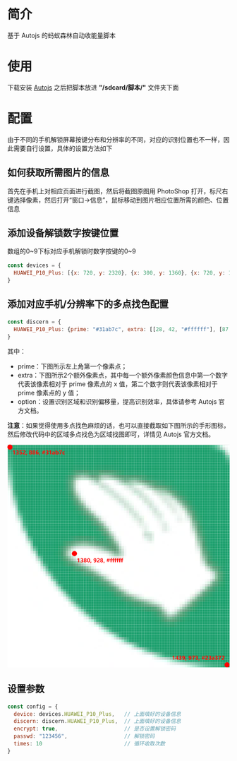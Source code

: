 # 简介

基于 Autojs 的蚂蚁森林自动收能量脚本

# 使用

下载安装 [Autojs](https://github.com/hyb1996/Auto.js) 之后把脚本放进 __"/sdcard/脚本/"__ 文件夹下面

# 配置

由于不同的手机解锁屏幕按键分布和分辨率的不同，对应的识别位置也不一样，因此需要自行设置，具体的设置方法如下

## 如何获取所需图片的信息

首先在手机上对相应页面进行截图，然后将截图原图用 PhotoShop 打开，标尺右键选择像素，然后打开“窗口->信息”，鼠标移动到图片相应位置所需的颜色、位置信息

## 添加设备解锁数字按键位置

数组的0\~9下标对应手机解锁时数字按键的0\~9

```javascript
const devices = {
  HUAWEI_P10_Plus: [{x: 720, y: 2320}, {x: 300, y: 1360}, {x: 720, y: 1360}, {x: 1150, y: 1360}, {x: 300, y: 1680}, {x: 720, y: 1680}, {x: 1150, y: 1680}, {x: 300, y: 2000}, {x: 720, y: 2000}, {x: 1150, y: 2000}],
}
```

## 添加对应手机/分辨率下的多点找色配置

```javascript
const discern = {
  HUAWEI_P10_Plus: {prime: "#31ab7c", extra: [[28, 42, "#ffffff"], [87, 87, "#23a372"]], option: {region: [1350, 0, 89, 2559], threhold: 4}},
}
```

其中：

* prime：下图所示左上角第一个像素点；
* extra：下图所示2个额外像素点，其中每一个额外像素颜色信息中第一个数字代表该像素相对于 prime 像素点的 x 值，第二个数字则代表该像素相对于 prime 像素点的 y 值；
* option：设置识别区域和识别偏移量，提高识别效率，具体请参考 Autojs 官方文档。

__注意__：如果觉得使用多点找色麻烦的话，也可以直接截取如下图所示的手形图标，然后修改代码中的区域多点找色为区域找图即可，详情见 Autojs 官方文档。

![说明图](./instruction.png)

## 设置参数

```javascript
const config = {
  device: devices.HUAWEI_P10_Plus,   // 上面填好的设备信息
  discern: discern.HUAWEI_P10_Plus,  // 上面填好的设备信息
  encrypt: true,                     // 是否设置解锁密码
  passwd: "123456",                  // 解锁密码
  times: 10                          // 循环收取次数
}
```

